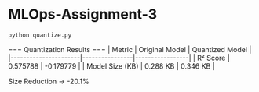 # MLOps-Assignment-3

    python quantize.py


=== Quantization Results ===
| Metric               | Original Model | Quantized Model |
|----------------------|----------------|-----------------|
| R² Score            | 0.575788 | -0.179779 |
| Model Size (KB)     | 0.288 KB | 0.346 KB |

 Size Reduction      ->  -20.1%          
